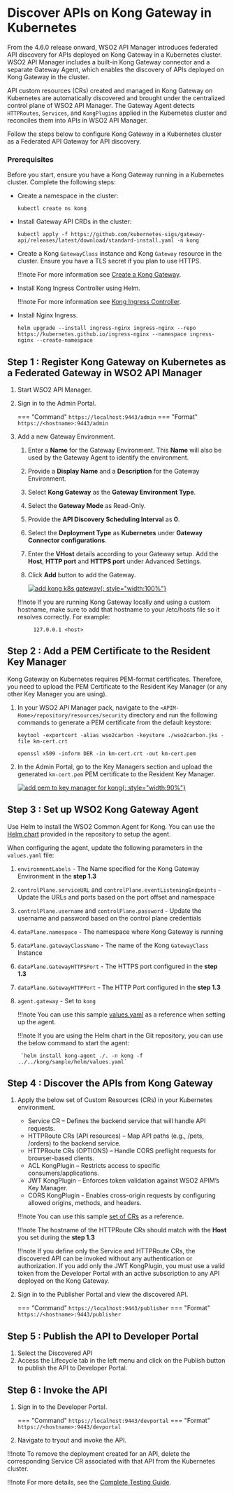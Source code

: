 # Discover APIs on Kong Gateway in Kubernetes

From the 4.6.0 release onward, WSO2 API Manager introduces federated API discovery for APIs deployed on Kong Gateway in a Kubernetes cluster. WSO2 API Manager includes a built-in Kong Gateway connector and a separate Gateway Agent, which enables the discovery of APIs deployed on Kong Gateway in the cluster.

API custom resources (CRs) created and managed in Kong Gateway on Kubernetes are automatically discovered and brought under the centralized control plane of WSO2 API Manager. The Gateway Agent detects `HTTPRoutes`, `Services`, and `KongPlugins` applied in the Kubernetes cluster and reconciles them into APIs in WSO2 API Manager.

Follow the steps below to configure Kong Gateway in a Kubernetes cluster as a Federated API Gateway for API discovery.

### Prerequisites

Before you start, ensure you have a Kong Gateway running in a Kubernetes cluster. Complete the following steps:

- Create a namespace in the cluster:
    
    ```
    kubectl create ns kong
    ```

- Install Gateway API CRDs in the cluster:

    ```
    kubectl apply -f https://github.com/kubernetes-sigs/gateway-api/releases/latest/download/standard-install.yaml -n kong
    ```

- Create a Kong `GatewayClass` instance and Kong `Gateway` resource in the cluster. Ensure you have a TLS secret if you plan to use HTTPS.

    !!!note
        For more information see [Create a Kong Gateway](https://developer.konghq.com/operator/dataplanes/get-started/kic/create-gateway/).

- Install Kong Ingress Controller using Helm.

    !!!note
        For more information see [Kong Ingress Controller](https://github.com/Kong/charts/blob/main/charts/ingress/README.md).

- Install Nginx Ingress.

    ```
    helm upgrade --install ingress-nginx ingress-nginx --repo https://kubernetes.github.io/ingress-nginx --namespace ingress-nginx --create-namespace
    ```

## Step 1 : Register Kong Gateway on Kubernetes as a Federated Gateway in WSO2 API Manager

1. Start WSO2 API Manager.

2. Sign in to the Admin Portal.

    === "Command"
        ```
        https://localhost:9443/admin
        ```
    === "Format"
        ```
        https://<hostname>:9443/admin
        ```

3. Add a new Gateway Environment.

    1. Enter a **Name** for the Gateway Environment. This **Name** will also be used by the Gateway Agent to identify the environment.
    2. Provide a **Display Name** and a **Description** for the Gateway Environment.
    3. Select **Kong Gateway** as the **Gateway Environment Type**.
    4. Select the **Gateway Mode** as Read-Only.
    5. Provide the **API Discovery Scheduling Interval** as **0**.
    6. Select the **Deployment Type** as **Kubernetes** under **Gateway Connector configurations**.
    7. Enter the **VHost** details according to your Gateway setup. Add the **Host**, **HTTP port** and **HTTPS port** under Advanced Settings.
    9. Click **Add** button to add the Gateway.

         [![add kong k8s gateway]({{base_path}}/assets/img/deploy/add-kong-k8s-gateway.png){: style="width:100%"}]({{base_path}}/assets/img/deploy/add-kong-k8s-gateway.png)

    !!!note
        If you are running Kong Gateway locally and using a custom hostname, make sure to add that hostname to your /etc/hosts file so it resolves correctly. For example:
            
            127.0.0.1 <host>

## Step 2 : Add a PEM Certificate to the Resident Key Manager

Kong Gateway on Kubernetes requires PEM-format certificates. Therefore, you need to upload the PEM Certificate to the Resident Key Manager (or any other Key Manager you are using).

1. In your WSO2 API Manager pack, navigate to the `<APIM-Home>/repository/resources/security` directory and run the following commands to generate a PEM certificate from the default keystore:

    ```
    keytool -exportcert -alias wso2carbon -keystore ./wso2carbon.jks -file km-cert.crt
    ```
    ```
    openssl x509 -inform DER -in km-cert.crt -out km-cert.pem
    ```

2. In the Admin Portal, go to the Key Managers section and upload the generated `km-cert.pem` PEM certificate to the Resident Key Manager.

    [![add pem to key manager for kong]({{base_path}}/assets/img/deploy/add-pem-to-key-manger-for-kong.png){: style="width:90%"}]({{base_path}}/assets/img/deploy/add-pem-to-key-manger-for-kong.png)

## Step 3 : Set up WSO2 Kong Gateway Agent

Use Helm to install the WSO2 Common Agent for Kong. You can use the [Helm chart](https://github.com/wso2-extensions/apim-gw-connectors/tree/main/common-agent/helm) provided in the repository to setup the agent.

When configuring the agent, update the following parameters in the `values.yaml` file:

1. `environmentLabels` - The Name specified for the Kong Gateway Environment in the **step 1.3**
2. `controlPlane.serviceURL` and `controlPlane.eventListeningEndpoints` - Update the URLs and ports based on the port offset and namespace
3. `controlPlane.username` and `controlPlane.password` - Update the username and password based on the control plane credentials
4. `dataPlane.namespace` - The namespace where Kong Gateway is running
5. `dataPlane.gatewayClassName` - The name of the Kong `GatewayClass` Instance
6. `dataPlane.GatewayHTTPSPort` - The HTTPS port configured in the **step 1.3**
7. `dataPlane.GatewayHTTPPort` - The HTTP Port configured in the **step 1.3**
8. `agent.gateway` - Set to `kong`

    !!!note
        You can use this sample [values.yaml](https://github.com/wso2-extensions/apim-gw-connectors/blob/main/kong/sample/helm/values.yaml) as a reference when setting up the agent.

    !!!note
        If you are using the Helm chart in the Git repository, you can use the below command to start the agent:
        
        `helm install kong-agent ./. -n kong -f ../../kong/sample/helm/values.yaml`

## Step 4 : Discover the APIs from Kong Gateway

1. Apply the below set of Custom Resources (CRs) in your Kubernetes environment.

    - Service CR – Defines the backend service that will handle API requests.
    - HTTPRoute CRs (API resources) – Map API paths (e.g., /pets, /orders) to the backend service.
    - HTTPRoute CRs (OPTIONS) – Handle CORS preflight requests for browser-based clients.
    - ACL KongPlugin – Restricts access to specific consumers/applications.
    - JWT KongPlugin – Enforces token validation against WSO2 APIM’s Key Manager.
    - CORS KongPlugin - Enables cross-origin requests by configuring allowed origins, methods, and headers.

    !!!note
        You can use this sample [set of CRs](https://github.com/wso2-extensions/apim-gw-connectors/blob/main/kong/sample/api_crs) as a reference.

    !!!note
        The hostname of the HTTPRoute CRs should match with the **Host** you set during the **step 1.3**

    !!!note
        If you define only the Service and HTTPRoute CRs, the discovered API can be invoked without any authentication or authorization. If you add only the JWT KongPlugin, you must use a valid token from the Developer Portal with an active subscription to any API deployed on the Kong Gateway.

2. Sign in to the Publisher Portal and view the discovered API.

    === "Command"
        ```
        https://localhost:9443/publisher
        ```
    === "Format"
        ```
        https://<hostname>:9443/publisher
        ```

## Step 5 : Publish the API to Developer Portal

1. Select the Discovered API
2. Access the Lifecycle tab in the left menu and click on the Publish button to publish the API to Developer Portal.

## Step 6 : Invoke the API

1. Sign in to the Developer Portal.

    === "Command"
        ```
        https://localhost:9443/devportal
        ```
    === "Format"
        ```
        https://<hostname>:9443/devportal
        ```

2. Navigate to tryout and invoke the API.

!!!note
    To remove the deployment created for an API, delete the corresponding Service CR associated with that API from the Kubernetes cluster.

!!!note
    For more details, see the [Complete Testing Guide](https://github.com/wso2-extensions/apim-gw-connectors/tree/main/kong/gateway-connector#-complete-testing-guide).
